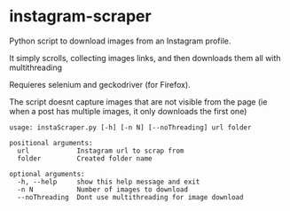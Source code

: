 # instagram-scraper
Python script to download images from an Instagram profile.

It simply scrolls, collecting images links, and then downloads them all with multithreading

Requieres selenium and geckodriver (for Firefox).

The script doesnt capture images that are not visible from the page (ie when a post has multiple images, it only downloads the first one)

````
usage: instaScraper.py [-h] [-n N] [--noThreading] url folder

positional arguments:
  url            Instagram url to scrap from
  folder         Created folder name

optional arguments:
  -h, --help     show this help message and exit
  -n N           Number of images to download
  --noThreading  Dont use multithreading for image download
````
